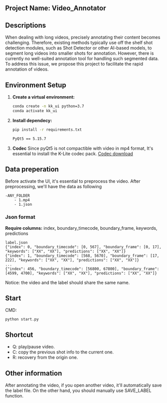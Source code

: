 ## Project Name: Video_Annotator
## Descriptions
When dealing with long videos, precisely annotating their content becomes challenging. Therefore, existing methods typically use off the shelf shot detection modules, such as Shot Detector or other AI-based models, to segment long videos into smaller shots for annotation. However, there is currently no well-suited annotation tool for handling such segmented data. To address this issue, we propose this project to facilitate the rapid annotation of videos.

## Environment Setup
1. **Create a virtual environment:**
    ```bash
    conda create -n kk_ui python=3.7
    conda activate kk_ui
    ```   

2. **Install dependecy:**
    ```bash
    pip install -r requirements.txt
    ```
    
    ```txt
    PyQt5 == 5.15.7
    ```
3. **Codec**
Since pyQt5 is not compactible with video in mp4 format, It's essential to install the K-Lite codec pack. [Codec download](https://codecguide.com/download_kl.htm)

## Data preperation
Before activate the UI, it's essential to preprocess the video. After preprocessing, we'll have the data as following
```
-ANY_FOLDER
    - 1.mp4
    - 1.json

```
### Json format
**Require columns:** index, boundary_timecode, boundary_frame, keywords, predictions
```jsonld
label.json
{"index": 0, "boundary_timecode": [0, 567], "boundary_frame": [0, 17], "keywords": ["XX", "XX"], "predictions": ["XX", "XX"]}
{"index": 1, "boundary_timecode": [568, 5670], "boundary_frame": [17, 222], "keywords": ["XX", "XX"], "predictions": ["XX", "XX"]}
...
{"index": 456, "boundary_timecode": [56800, 67800], "boundary_frame": [4599, 4700], "keywords": ["XX", "XX"], "predictions": ["XX", "XX"]}
```

Notice: the video and the label should share the same name.

## Start
CMD:
```
python start.py
```
## Shortcut
- Q: play/pause video.
- C: copy the previous shot info to the current one.
- R: recovery from the origin one.

## Other information
After annotating the video, if you open another video, it'll automatically save the label file. On the other hand, you should manually use SAVE_LABEL function. 